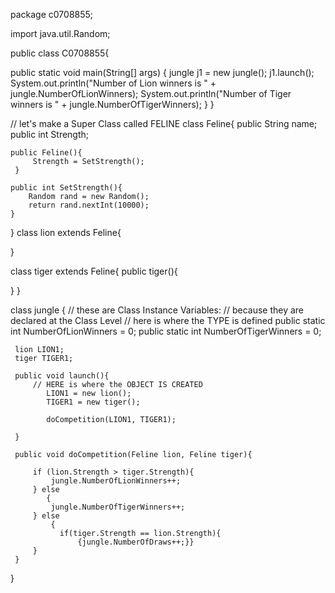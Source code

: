package c0708855;

import java.util.Random;

public class C0708855{

public static void main(String[] args) {
        jungle j1 = new jungle();
        j1.launch();
        System.out.println("Number of Lion winners is " + jungle.NumberOfLionWinners);
        System.out.println("Number of Tiger winners is " + jungle.NumberOfTigerWinners);
    }
}

// let's make a Super Class called FELINE
class Feline{
    public String name;
    public int Strength;

    public Feline(){
         Strength = SetStrength();
     }
    
    public int SetStrength(){
        Random rand = new Random(); 
        return rand.nextInt(10000);
    }
}
 class lion extends Feline{

 }  

class tiger extends Feline{
  public tiger(){
         
  }
     }
 
class jungle {
    // these are Class Instance Variables:
    // because they are declared at the Class Level
    // here is where the TYPE is defined
    public static int NumberOfLionWinners = 0;
    public static int NumberOfTigerWinners = 0;
    
     lion LION1;
     tiger TIGER1;
         
     public void launch(){
         // HERE is where the OBJECT IS CREATED
            LION1 = new lion();
            TIGER1 = new tiger();
            
            doCompetition(LION1, TIGER1);
            
     }
     
     public void doCompetition(Feline lion, Feline tiger){
            
         if (lion.Strength > tiger.Strength){
             jungle.NumberOfLionWinners++;
         } else
            {
             jungle.NumberOfTigerWinners++;
         } else
             {
               if(tiger.Strength == lion.Strength){  
                   {jungle.NumberOfDraws++;}}
         }
     }
}
